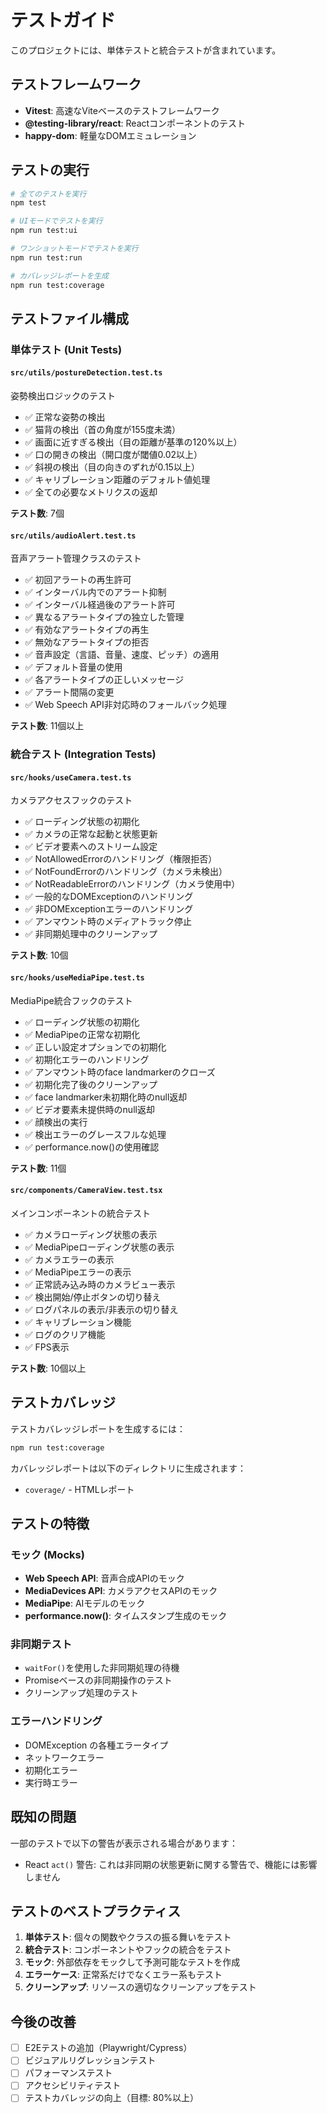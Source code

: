 # テストガイド

このプロジェクトには、単体テストと統合テストが含まれています。

## テストフレームワーク

- **Vitest**: 高速なViteベースのテストフレームワーク
- **@testing-library/react**: Reactコンポーネントのテスト
- **happy-dom**: 軽量なDOMエミュレーション

## テストの実行

```bash
# 全てのテストを実行
npm test

# UIモードでテストを実行
npm run test:ui

# ワンショットモードでテストを実行
npm run test:run

# カバレッジレポートを生成
npm run test:coverage
```

## テストファイル構成

### 単体テスト (Unit Tests)

#### `src/utils/postureDetection.test.ts`
姿勢検出ロジックのテスト
- ✅ 正常な姿勢の検出
- ✅ 猫背の検出（首の角度が155度未満）
- ✅ 画面に近すぎる検出（目の距離が基準の120%以上）
- ✅ 口の開きの検出（開口度が閾値0.02以上）
- ✅ 斜視の検出（目の向きのずれが0.15以上）
- ✅ キャリブレーション距離のデフォルト値処理
- ✅ 全ての必要なメトリクスの返却

**テスト数**: 7個

#### `src/utils/audioAlert.test.ts`
音声アラート管理クラスのテスト
- ✅ 初回アラートの再生許可
- ✅ インターバル内でのアラート抑制
- ✅ インターバル経過後のアラート許可
- ✅ 異なるアラートタイプの独立した管理
- ✅ 有効なアラートタイプの再生
- ✅ 無効なアラートタイプの拒否
- ✅ 音声設定（言語、音量、速度、ピッチ）の適用
- ✅ デフォルト音量の使用
- ✅ 各アラートタイプの正しいメッセージ
- ✅ アラート間隔の変更
- ✅ Web Speech API非対応時のフォールバック処理

**テスト数**: 11個以上

### 統合テスト (Integration Tests)

#### `src/hooks/useCamera.test.ts`
カメラアクセスフックのテスト
- ✅ ローディング状態の初期化
- ✅ カメラの正常な起動と状態更新
- ✅ ビデオ要素へのストリーム設定
- ✅ NotAllowedErrorのハンドリング（権限拒否）
- ✅ NotFoundErrorのハンドリング（カメラ未検出）
- ✅ NotReadableErrorのハンドリング（カメラ使用中）
- ✅ 一般的なDOMExceptionのハンドリング
- ✅ 非DOMExceptionエラーのハンドリング
- ✅ アンマウント時のメディアトラック停止
- ✅ 非同期処理中のクリーンアップ

**テスト数**: 10個

#### `src/hooks/useMediaPipe.test.ts`
MediaPipe統合フックのテスト
- ✅ ローディング状態の初期化
- ✅ MediaPipeの正常な初期化
- ✅ 正しい設定オプションでの初期化
- ✅ 初期化エラーのハンドリング
- ✅ アンマウント時のface landmarkerのクローズ
- ✅ 初期化完了後のクリーンアップ
- ✅ face landmarker未初期化時のnull返却
- ✅ ビデオ要素未提供時のnull返却
- ✅ 顔検出の実行
- ✅ 検出エラーのグレースフルな処理
- ✅ performance.now()の使用確認

**テスト数**: 11個

#### `src/components/CameraView.test.tsx`
メインコンポーネントの統合テスト
- ✅ カメラローディング状態の表示
- ✅ MediaPipeローディング状態の表示
- ✅ カメラエラーの表示
- ✅ MediaPipeエラーの表示
- ✅ 正常読み込み時のカメラビュー表示
- ✅ 検出開始/停止ボタンの切り替え
- ✅ ログパネルの表示/非表示の切り替え
- ✅ キャリブレーション機能
- ✅ ログのクリア機能
- ✅ FPS表示

**テスト数**: 10個以上

## テストカバレッジ

テストカバレッジレポートを生成するには：

```bash
npm run test:coverage
```

カバレッジレポートは以下のディレクトリに生成されます：
- `coverage/` - HTMLレポート

## テストの特徴

### モック (Mocks)
- **Web Speech API**: 音声合成APIのモック
- **MediaDevices API**: カメラアクセスAPIのモック
- **MediaPipe**: AIモデルのモック
- **performance.now()**: タイムスタンプ生成のモック

### 非同期テスト
- `waitFor()`を使用した非同期処理の待機
- Promiseベースの非同期操作のテスト
- クリーンアップ処理のテスト

### エラーハンドリング
- DOMException の各種エラータイプ
- ネットワークエラー
- 初期化エラー
- 実行時エラー

## 既知の問題

一部のテストで以下の警告が表示される場合があります：
- React `act()` 警告: これは非同期の状態更新に関する警告で、機能には影響しません

## テストのベストプラクティス

1. **単体テスト**: 個々の関数やクラスの振る舞いをテスト
2. **統合テスト**: コンポーネントやフックの統合をテスト
3. **モック**: 外部依存をモックして予測可能なテストを作成
4. **エラーケース**: 正常系だけでなくエラー系もテスト
5. **クリーンアップ**: リソースの適切なクリーンアップをテスト

## 今後の改善

- [ ] E2Eテストの追加（Playwright/Cypress）
- [ ] ビジュアルリグレッションテスト
- [ ] パフォーマンステスト
- [ ] アクセシビリティテスト
- [ ] テストカバレッジの向上（目標: 80%以上）
